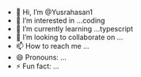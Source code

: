 - 👋 Hi, I’m @Yusrahasan1
- 👀 I’m interested in ...coding
- 🌱 I’m currently learning ...typescript
- 💞️ I’m looking to collaborate on ...
- 📫 How to reach me ...
- 😄 Pronouns: ...
- ⚡ Fun fact: ...

<!---
Yusrahasan1/Yusrahasan1 is a ✨ special ✨ repository because its `README.md` (this file) appears on your GitHub profile.
You can click the Preview link to take a look at your changes.
--->
